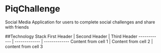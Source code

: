 # PiqChallenge
Social Media Application for users to complete social challenges and share with friends

##Technology Stack
First Header | Second Header | Third Header
------------ | ------------- | -------------
Content from cell 1 | Content from cell 2 | content from cell 3
